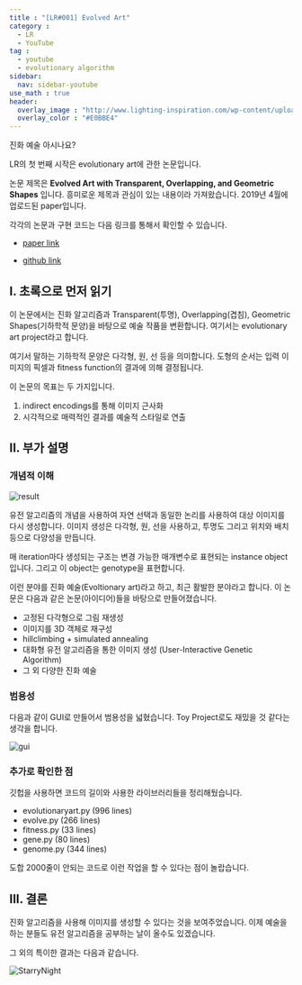 ```yaml
---
title : "[LR#001] Evolved Art"
category :
  - LR
  - YouTube
tag :
  - youtube
  - evolutionary algorithm
sidebar:
  nav: sidebar-youtube
use_math : true
header:
  overlay_image : "http://www.lighting-inspiration.com/wp-content/uploads/2015/08/Lighting-Inspiration.com_Rohinni-Lightpaper1.jpg"
  overlay_color : "#E0BBE4"
---
```



진화 예술 아시나요?

LR의 첫 번째 시작은 evolutionary art에 관한 논문입니다.

논문 제목은 **Evolved Art with Transparent, Overlapping, and Geometric Shapes** 입니다. 흥미로운 제목과 관심이 있는 내용이라 가져왔습니다. 2019년 4월에 업로드된 paper입니다.

각각의 논문과 구현 코드는 다음 링크를 통해서 확인할 수 있습니다.

- [paper link](https://arxiv.org/pdf/1904.06110.pdf)

- [github link](https://github.com/joacber/Evolved-art-with-transparent-overlapping-and-geometric-shapes)

## I. 초록으로 먼저 읽기

이 논문에서는 진화 알고리즘과 Transparent(투명), Overlapping(겹침), Geometric Shapes(기하학적 문양)을 바탕으로 예술 작품을 변환합니다. 여기서는 evolutionary art project라고 합니다.

여기서 말하는 기하학적 문양은 다각형, 원, 선 등을 의미합니다.
도형의 순서는 입력 이미지의 픽셀과 fitness function의 결과에 의해 결정됩니다.

이 논문의 목표는 두 가지입니다.

1. indirect encodings를 통해 이미지 근사화
2. 시각적으로 매력적인 결과를 예술적 스타일로 연출

## II. 부가 설명

### 개념적 이해

![result](https://i.imgur.com/3MjdDfe.png)

유전 알고리즘의 개념을 사용하여 자연 선택과 동일한 논리를 사용하여 대상 이미지를 다시 생성합니다.
이미지 생성은 다각형, 원, 선을 사용하고, 투명도 그리고 위치와 배치 등으로 다양성을 만듭니다.

매 iteration마다 생성되는 구조는 변경 가능한 매개변수로 표현되는 instance object입니다.
그리고 이 object는 genotype을 표현합니다.

이런 분야를 진화 예술(Evoltionary art)라고 하고, 최근 활발한 분야라고 합니다.
이 논문은 다음과 같은 논문(아이디어)들을 바탕으로 만들어졌습니다.

- 고정된 다각형으로 그림 재생성
- 이미지를 3D 객체로 재구성
- hillclimbing + simulated annealing
- 대화형 유전 알고리즘을 통한 이미지 생성 (User-Interactive Genetic Algorithm)
- 그 외 다양한 진화 예술

### 범용성

다음과 같이 GUI로 만들어서 범용성을 넓혔습니다. Toy Project로도 재밌을 것 같다는 생각을 합니다.

![gui](https://i.imgur.com/pJqQFho.png)

### 추가로 확인한 점

깃헙을 사용하면 코드의 길이와 사용한 라이브러리들을 정리해뒀습니다.

- evolutionaryart.py	(996 lines)
- evolve.py	(266 lines)
- fitness.py	(33 lines)
- gene.py	(80 lines)
- genome.py	(344 lines)

도합 2000줄이 안되는 코드로 이런 작업을 할 수 있다는 점이 놀랍습니다.

## III. 결론

진화 알고리즘을 사용해 이미지를 생성할 수 있다는 것을 보여주었습니다.
이제 예술을 하는 분들도 유전 알고리즘을 공부하는 날이 올수도 있겠습니다.

그 외의 특이한 결과는 다음과 같습니다.

![StarryNight](https://github.com/joacber/Evolved-art-with-transparent-overlapping-and-geometric-shapes/blob/master/Appendices/InterestingResults/StarryNight.jpg?raw=true)

